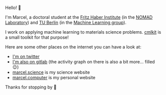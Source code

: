 Hello! 👋

I'm Marcel, a doctoral student at the [Fritz Haber Institute](https://fhi.mpg.de) (in the [NOMAD Laboratory](https://nomad-lab.eu)) and [TU Berlin](https://www.tu.berlin) (in the [Machine Learning group](https://www.ml.tu-berlin.de/menue/machine_learning/)).

I work on applying machine learning to materials science problems. [cmlkit](https://marcel.science/cmlkit) is a small toolkit for that purpose!

Here are some other places on the internet you can have a look at:

- [I'm on twitter](https://twitter.com/marceldotsci)
- [I'm also on gitlab](https://gitlab.com/sirmarcel) (the activity graph on there is also a bit more... filled 😉)
- [marcel.science](https://marcel.science) is my science website
- [marcel.computer](https://marcel.computer) is my personal website

Thanks for stopping by 🚀

